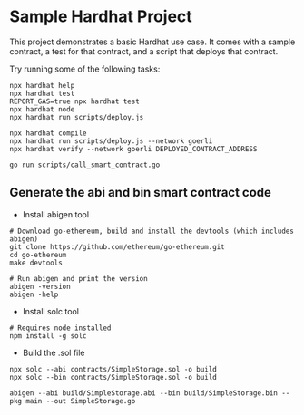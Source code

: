 # Sample Hardhat Project

This project demonstrates a basic Hardhat use case. It comes with a sample contract, a test for that contract, and a script that deploys that contract.

Try running some of the following tasks:

```shell
npx hardhat help
npx hardhat test
REPORT_GAS=true npx hardhat test
npx hardhat node
npx hardhat run scripts/deploy.js

npx hardhat compile
npx hardhat run scripts/deploy.js --network goerli
npx hardhat verify --network goerli DEPLOYED_CONTRACT_ADDRESS
```

```
go run scripts/call_smart_contract.go
```

## Generate the abi and bin smart contract code
- Install abigen tool
```
# Download go-ethereum, build and install the devtools (which includes abigen)
git clone https://github.com/ethereum/go-ethereum.git
cd go-ethereum
make devtools

# Run abigen and print the version
abigen -version
abigen -help
```

- Install solc tool
```
# Requires node installed
npm install -g solc
```

- Build the .sol file
```
npx solc --abi contracts/SimpleStorage.sol -o build
npx solc --bin contracts/SimpleStorage.sol -o build

abigen --abi build/SimpleStorage.abi --bin build/SimpleStorage.bin --pkg main --out SimpleStorage.go
```
